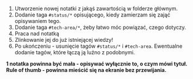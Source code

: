 1. Utworzenie nowej notatki z jakąś zawartością w folderze głównym.
2. Dodanie taga `#status/*` opisującego, kiedy zamierzam się zająć opisywaniem tego.
3. Dodanie taga `#tech-area/*`, żeby łatwo móc powiązać, czego dotyczy.
4. Praca nad notatką
5. Zlinkowanie jej do już istniejącej wiedzy!
6. Po ukończeniu - usunięcie tagów `#status/*` i `#tech-area`. Ewentualne dodanie tagów, które łączą ją luźno z podobnymi.

**1 notatka powinna być mała - opisywać wyłącznie to, o czym mówi tytuł.**
**Rule of thumb - powinna mieścić się na ekranie bez przewijania.**
